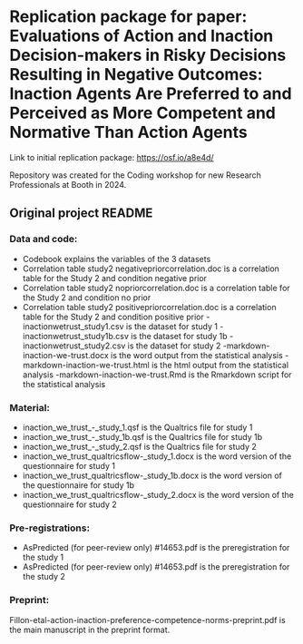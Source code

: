 # Replication package for paper: Evaluations of Action and Inaction Decision-makers in Risky Decisions Resulting in Negative Outcomes: Inaction Agents Are Preferred to and Perceived as More Competent and Normative Than Action Agents

Link to initial replication package: https://osf.io/a8e4d/

Repository was created for the Coding workshop for new Research Professionals at Booth in 2024.

## Original project README

### Data and code:
- Codebook explains the variables of the 3 datasets
- Correlation table study2 negativepriorcorrelation.doc is a correlation table for the Study 2 and condition
negative prior 
- Correlation table study2 nopriorcorrelation.doc is a correlation table for the Study 2 and condition
no prior 
- Correlation table study2 positivepriorcorrelation.doc is a correlation table for the Study 2 and condition
positive prior 
-inactionwetrust_study1.csv is the dataset for study 1
-inactionwetrust_study1b.csv is the dataset for study 1b
-inactionwetrust_study2.csv is the dataset for study 2
-markdown-inaction-we-trust.docx is the word output from the statistical analysis
-markdown-inaction-we-trust.html is the html output from the statistical analysis
-markdown-inaction-we-trust.Rmd is the Rmarkdown script for the statistical analysis

### Material:
- inaction_we_trust_-_study_1.qsf is the Qualtrics file for study 1
- inaction_we_trust_-_study_1b.qsf is the Qualtrics file for study 1b
- inaction_we_trust_-_study_2.qsf is the Qualtrics file for study 2
- inaction_we_trust_qualtricsflow-_study_1.docx is the word version of the questionnaire for study 1
- inaction_we_trust_qualtricsflow-_study_1b.docx is the word version of the questionnaire for study 1b
- inaction_we_trust_qualtricsflow-_study_2.docx is the word version of the questionnaire for study 2

### Pre-registrations:
- AsPredicted (for peer-review only) #14653.pdf is the preregistration for the study 1
- AsPredicted (for peer-review only) #14653.pdf is the preregistration for the study 2

### Preprint:
Fillon-etal-action-inaction-preference-competence-norms-preprint.pdf is the main manuscript in the preprint format.